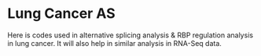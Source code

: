 # Lung Cancer AS
Here is codes used in alternative splicing analysis & RBP regulation analysis in lung cancer.
It will also help in similar analysis in RNA-Seq data.
